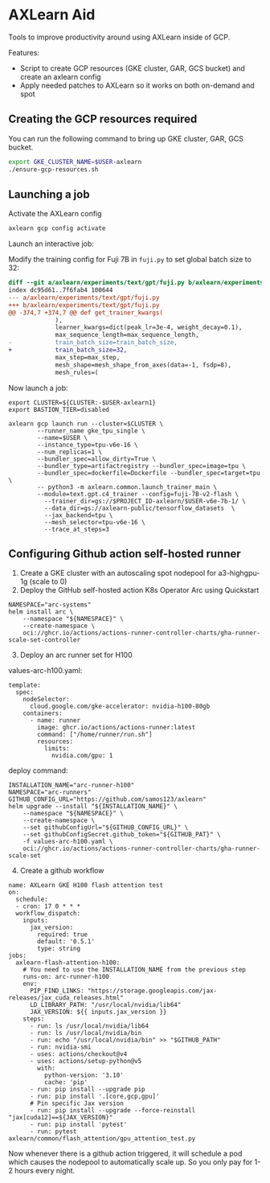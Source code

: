 # AXLearn Aid

Tools to improve productivity around using AXLearn inside of GCP.

Features:
* Script to create GCP resources (GKE cluster, GAR, GCS bucket) and create an axlearn config
* Apply needed patches to AXLearn so it works on both on-demand and spot

## Creating the GCP resources required
You can run the following command to bring up GKE cluster, GAR, GCS bucket.

```sh
export GKE_CLUSTER_NAME=$USER-axlearn
./ensure-gcp-resources.sh
```

## Launching a job

Activate the AXLearn config
```sh
axlearn gcp config activate
```

Launch an interactive job:


Modify the training config for Fuji 7B in `fuji.py` to set global batch size to 32:
```diff
diff --git a/axlearn/experiments/text/gpt/fuji.py b/axlearn/experiments/text/gpt/fuji.py
index dc95d61..7f6fab4 100644
--- a/axlearn/experiments/text/gpt/fuji.py
+++ b/axlearn/experiments/text/gpt/fuji.py
@@ -374,7 +374,7 @@ def get_trainer_kwargs(
             ),
             learner_kwargs=dict(peak_lr=3e-4, weight_decay=0.1),
             max_sequence_length=max_sequence_length,
-            train_batch_size=train_batch_size,
+            train_batch_size=32,
             max_step=max_step,
             mesh_shape=mesh_shape_from_axes(data=-1, fsdp=8),
             mesh_rules=(
```


Now launch a job:
```
export CLUSTER=${CLUSTER:-$USER-axlearn1}
export BASTION_TIER=disabled

axlearn gcp launch run --cluster=$CLUSTER \
        --runner_name gke_tpu_single \
        --name=$USER \
        --instance_type=tpu-v6e-16 \
        --num_replicas=1 \
        --bundler_spec=allow_dirty=True \
        --bundler_type=artifactregistry --bundler_spec=image=tpu \
        --bundler_spec=dockerfile=Dockerfile --bundler_spec=target=tpu \
        -- python3 -m axlearn.common.launch_trainer_main \
        --module=text.gpt.c4_trainer --config=fuji-7B-v2-flash \
          --trainer_dir=gs://$PROJECT_ID-axlearn/$USER-v6e-7b-1/ \
          --data_dir=gs://axlearn-public/tensorflow_datasets  \
          --jax_backend=tpu \
          --mesh_selector=tpu-v6e-16 \
          --trace_at_steps=3
```

## Configuring Github action self-hosted runner

1. Create a GKE cluster with an autoscaling spot nodepool for a3-highgpu-1g (scale to 0)
2. Deploy the GitHub self-hosted action K8s Operator Arc using Quickstart

```
NAMESPACE="arc-systems"
helm install arc \
    --namespace "${NAMESPACE}" \
    --create-namespace \
    oci://ghcr.io/actions/actions-runner-controller-charts/gha-runner-scale-set-controller
```

3. Deploy an arc runner set for H100

values-arc-h100.yaml:
```
template:
  spec:
    nodeSelector:
      cloud.google.com/gke-accelerator: nvidia-h100-80gb
    containers:
      - name: runner
        image: ghcr.io/actions/actions-runner:latest
        command: ["/home/runner/run.sh"]
        resources:
          limits:
            nvidia.com/gpu: 1
```

deploy command:
```
INSTALLATION_NAME="arc-runner-h100"
NAMESPACE="arc-runners"
GITHUB_CONFIG_URL="https://github.com/samos123/axlearn"
helm upgrade --install "${INSTALLATION_NAME}" \
    --namespace "${NAMESPACE}" \
    --create-namespace \
    --set githubConfigUrl="${GITHUB_CONFIG_URL}" \
    --set githubConfigSecret.github_token="${GITHUB_PAT}" \
    -f values-arc-h100.yaml \
    oci://ghcr.io/actions/actions-runner-controller-charts/gha-runner-scale-set
```

4. Create a github workflow

```
name: AXLearn GKE H100 flash attention test
on:
  schedule:
  - cron: 17 0 * * *
  workflow_dispatch:
    inputs:
      jax_version:
        required: true
        default: '0.5.1'
        type: string
jobs:
  axlearn-flash-attention-h100:
    # You need to use the INSTALLATION_NAME from the previous step
    runs-on: arc-runner-h100
    env:
      PIP_FIND_LINKS: "https://storage.googleapis.com/jax-releases/jax_cuda_releases.html"
      LD_LIBRARY_PATH: "/usr/local/nvidia/lib64"
      JAX_VERSION: ${{ inputs.jax_version }}
    steps:
      - run: ls /usr/local/nvidia/lib64
      - run: ls /usr/local/nvidia/bin
      - run: echo "/usr/local/nvidia/bin" >> "$GITHUB_PATH"
      - run: nvidia-smi
      - uses: actions/checkout@v4
      - uses: actions/setup-python@v5
        with:
          python-version: '3.10'
          cache: 'pip'
      - run: pip install --upgrade pip
      - run: pip install '.[core,gcp,gpu]'
      # Pin specific Jax version
      - run: pip install --upgrade --force-reinstall "jax[cuda12]==${JAX_VERSION}"
      - run: pip install 'pytest'
      - run: pytest axlearn/common/flash_attention/gpu_attention_test.py
```

Now whenever there is a github action triggered, it will schedule a pod which causes the
nodepool to automatically scale up. So you only pay for 1-2 hours every night.
